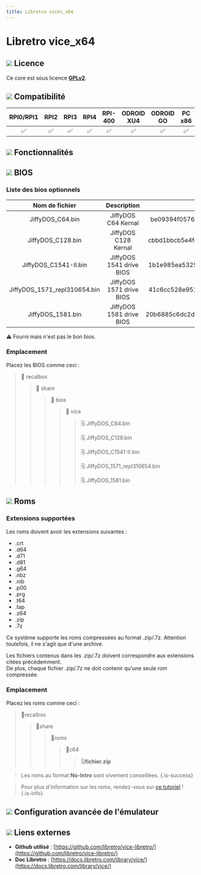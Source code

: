 ```yaml
---
title: Libretro vice\_x64
---
```


# Libretro vice\_x64



## ![](/migration-images/emulateurs/ordinosaures/commodore-64/gerald-g-parchment-background-or-border-5.svg) Licence

Ce core est sous licence [**GPLv2**](https://github.com/libretro/vice-libretro/blob/master/COPYING).

## ![](/migration-images/emulateurs/ordinosaures/commodore-64/compatibility.png) Compatibilité

| RPI0/RPI1 | RPI2 | RPI3 | RPI4 | RPI-400 | ODROID XU4 | ODROID GO | PC x86 | PC X86\_64 |
| :---: | :---: | :---: | :---: | :---: | :---: | :---: | :---: | :---: |
| ✅ | ✅ | ✅ | ✅ | ✅ | ✅ | ✅ | ✅ | ✅ |

## ![](/migration-images/emulateurs/ordinosaures/commodore-64/cogwheel-145804_640.png) Fonctionnalités



## ![](/migration-images/emulateurs/ordinosaures/commodore-64/tqfp32.svg) BIOS

### Liste des bios optionnels

| **Nom de fichier** | Description | MD5 | Fourni |
| :---: | :---: | :---: | :---: |
| JiffyDOS\_C64.bin | JiffyDOS C64 Kernal | be09394f0576cf81fa8bacf634daf9a2 | ⚠ |
| JiffyDOS\_C128.bin | JiffyDOS C128 Kernal | cbbd1bbcb5e4fd8046b6030ab71fc021 | ⚠ |
| JiffyDOS\_C1541-II.bin | JiffyDOS 1541 drive BIOS | 1b1e985ea5325a1f46eb7fd9681707bf | ⚠ |
| JiffyDOS\_1571\_repl310654.bin | JiffyDOS 1571 drive BIOS | 41c6cc528e9515ffd0ed9b180f8467c0 | ⚠ |
| JiffyDOS\_1581.bin | JiffyDOS 1581 drive BIOS | 20b6885c6dc2d42c38754a365b043d71 | ⚠ |

⚠ Fourni mais n'est pas le bon bios.

### Emplacement

Placez les BIOS comme ceci :

> 📁 recalbox
>
> > 📁 share
> >
> > > 📁 bios
> > >
> > > > 📁 vice
> > > >
> > > > > 🗒 JiffyDOS\_C64.bin
> > > > >
> > > > > 🗒 JiffyDOS\_C128.bin
> > > > >
> > > > > 🗒 JiffyDOS\_C1541-II.bin
> > > > >
> > > > > 🗒 JiffyDOS\_1571\_repl310654.bin
> > > > >
> > > > > 🗒 JiffyDOS\_1581.bin

## ![](/migration-images/emulateurs/ordinosaures/commodore-64/rom-30098_640.png) Roms

### **Extensions supportées**

Les roms doivent avoir les extensions suivantes :

* .crt
* .d64
* .d71
* .d81
* .g64
* .nbz
* .nib
* .p00
* .prg
* .t64
* .tap
* .z64
* .zip
* .7z

Ce système supporte les roms compressées au format .zip/.7z. Attention toutefois, il ne s'agit que d'une archive.

Les fichiers contenus dans les .zip/.7z doivent correspondre aux extensions citées précédemment.  
De plus, chaque fichier .zip/.7z ne doit contenir qu'une seule rom compressée.

### **Emplacement**

Placez les roms comme ceci : 

> 📁recalbox
>
> > 📁share
> >
> > > 📁roms
> > >
> > > > 📁c64
> > > >
> > > > > 🗒**fichier.zip**


>Les roms au format **No-Intro** sont vivement conseillées.
{.is-success}


>Pour plus d'information sur les roms, rendez-vous sur [ce tutoriel](/fr/tutoriels/jeux/generalite/les-roms-et-les-isos) !
{.is-info}

## ![](/migration-images/emulateurs/ordinosaures/commodore-64/hammer-28636_640.png) Configuration avancée de l'émulateur



## ![](/migration-images/emulateurs/ordinosaures/commodore-64/kisspng-web-development-world-wide-web-computer-icons-webs-world-wide-web-icon-png-5ab05c24477216.4540070115215073642927.png) Liens externes

* **Github utilisé** : [https://github.com/libretro/vice-libretro/](https://github.com/libretro/vice-libretro/)
* **Doc Libretro** : [https://docs.libretro.com/library/vice/](https://docs.libretro.com/library/vice/)


